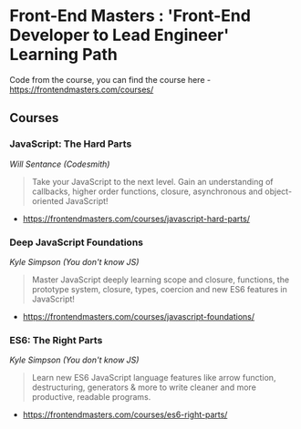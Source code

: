 # Front-End Masters : 'Front-End Developer to Lead Engineer' Learning Path

Code from the course, you can find the course here - https://frontendmasters.com/courses/

## Courses

### JavaScript: The Hard Parts 
_Will Sentance (Codesmith)_
> Take your JavaScript to the next level. Gain an understanding of callbacks, higher order functions, closure, asynchronous and object-oriented JavaScript!
* https://frontendmasters.com/courses/javascript-hard-parts/

### Deep JavaScript Foundations 
_Kyle Simpson (You don't know JS)_
> Master JavaScript deeply learning scope and closure, functions, the prototype system, closure, types, coercion and new ES6 features in JavaScript!
* https://frontendmasters.com/courses/javascript-foundations/

### ES6: The Right Parts
_Kyle Simpson (You don't know JS)_
> Learn new ES6 JavaScript language features like arrow function, destructuring, generators & more to write cleaner and more productive, readable programs.
* https://frontendmasters.com/courses/es6-right-parts/